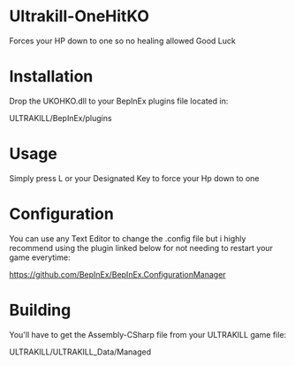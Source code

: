# Ultrakill-OneHitKO
Forces your HP down to one so no healing allowed Good Luck

# Installation
Drop the UKOHKO.dll to your BepInEx plugins file located in:

ULTRAKILL/BepInEx/plugins

# Usage

Simply press L or your Designated Key to force your Hp down to one

# Configuration

You can use any Text Editor to change the .config file but i highly recommend using the plugin linked below for not needing to restart your game everytime:

https://github.com/BepInEx/BepInEx.ConfigurationManager

# Building

You'll have to get the Assembly-CSharp file from your ULTRAKILL game file:

ULTRAKILL/ULTRAKILL_Data/Managed
